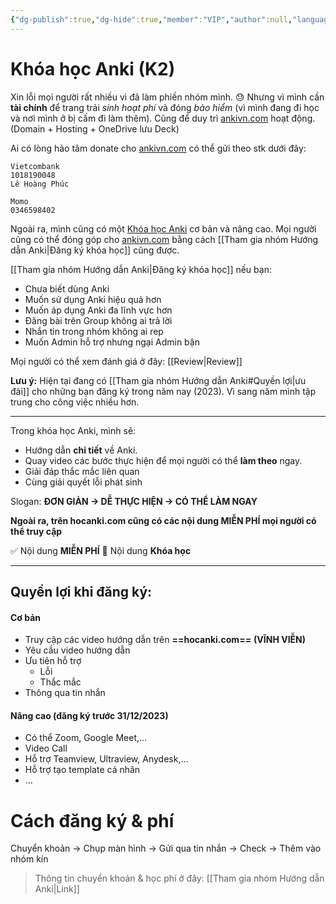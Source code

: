 ```yaml
---
{"dg-publish":true,"dg-hide":true,"member":"VIP","author":null,"language":null,"tags":null,"title":"2023-09-29","permalink":"/2023-09-29/","hide":true,"dgPassFrontmatter":true}
---
```


# Khóa học Anki (K2)

Xin lỗi mọi người rất nhiều vì đã làm phiền nhóm mình. 😓
Nhưng vì mình cần **tài chính** để trang trải *sinh hoạt phí* và đóng *bảo hiểm* (vì mình đang đi học và nơi mình ở bị cấm đi làm thêm).
Cũng để duy trì [ankivn.com](https://ankivn.com/) hoạt động. (Domain + Hosting + OneDrive lưu Deck)

Ai có lòng hảo tâm donate cho [ankivn.com](https://ankivn.com/) có thể gửi theo stk dưới đây:

```
Vietcombank
1018190048
Lê Hoàng Phúc
```

```
Momo
0346598402
```

Ngoài ra, mình cũng có một [Khóa học Anki](https://hocanki.com/) cơ bản và nâng cao.
Mọi người cũng có thể đóng góp cho [ankivn.com](https://ankivn.com/) bằng cách [[Tham gia nhóm Hướng dẫn Anki\|Đăng ký khóa học]] cũng được. 

[[Tham gia nhóm Hướng dẫn Anki\|Đăng ký khóa học]] nếu bạn:

- Chưa biết dùng Anki
- Muốn sử dụng Anki hiệu quả hơn
- Muốn áp dụng Anki đa lĩnh vực hơn
- Đăng bài trên Group không ai trả lời
- Nhắn tin trong nhóm không ai rep
- Muốn Admin hỗ trợ nhưng ngại Admin bận

Mọi người có thể xem đánh giá ở đây: [[Review\|Review]]

**Lưu ý:** Hiện tại đang có [[Tham gia nhóm Hướng dẫn Anki#Quyền lợi\|ưu đãi]] cho những bạn đăng ký trong năm nay (2023). Vì sang năm mình tập trung cho công việc nhiều hơn.

---

Trong khóa học Anki, mình sẽ:

- Hướng dẫn **chi tiết** về Anki. 
- Quay video các bước thực hiện để mọi người có thể **làm theo** ngay.
- Giải đáp thắc mắc liên quan
- Cùng giải quyết lỗi phát sinh

Slogan:
**ĐƠN GIẢN → DỄ THỰC HIỆN → CÓ THỂ LÀM NGAY**

**Ngoài ra, trên hocanki.com cũng có các nội dung MIỄN PHÍ mọi người có thể truy cập**

✅ Nội dung **MIỄN PHÍ**
👑 Nội dung **Khóa học**

---

## Quyền lợi khi đăng ký:

#### Cơ bản
- Truy cập các video hướng dẫn trên **==hocanki.com==** **(VĨNH VIỄN)**
- Yêu cầu video hướng dẫn
- Ưu tiên hỗ trợ
	- Lỗi
	- Thắc mắc
- Thông qua tin nhắn
#### Nâng cao (đăng ký trước 31/12/2023)
- Có thể Zoom, Google Meet,…
- Video Call
- Hỗ trợ Teamview, Ultraview, Anydesk,…
- Hỗ trợ tạo template cá nhân
- …

# Cách đăng ký & phí

Chuyển khoản → Chụp màn hình → Gửi qua tin nhắn → Check → Thêm vào nhóm kín

> Thông tin chuyển khoản & học phí ở đây: [[Tham gia nhóm Hướng dẫn Anki\|Link]]